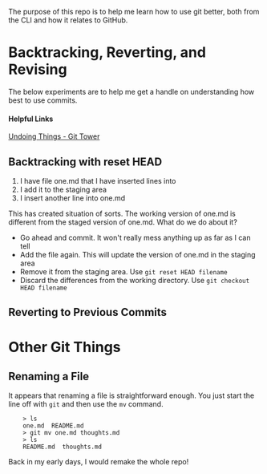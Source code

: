 The purpose of this repo is to help me learn how to use git better, both from the CLI and how it relates to GitHub.

# Backtracking, Reverting, and Revising
The below experiments are to help me get a handle on understanding how best to use commits.
#### Helpful Links
[Undoing Things - Git Tower](http://www.git-tower.com/learn/git/ebook/command-line/advanced-topics/undoing-things)

## Backtracking with reset HEAD
1. I have file one.md that I have inserted lines into
2. I add it to the staging area
3. I insert another line into one.md

This has created situation of sorts. The working version of one.md is different from the staged version of one.md. What do we do about it?

* Go ahead and commit. It won't really mess anything up as far as I can tell
* Add the file again. This will update the version of one.md in the staging area
* Remove it from the staging area. Use `git reset HEAD filename`
* Discard the differences from the working directory. Use `git checkout HEAD filename`


## Reverting to Previous Commits


# Other Git Things

## Renaming a File
It appears that renaming a file is straightforward enough. You just start the line off with `git` and then use the `mv` command.

  		> ls 
  		one.md  README.md
  		> git mv one.md thoughts.md
  		> ls
  		README.md  thoughts.md
Back in my early days, I would remake the whole repo!
